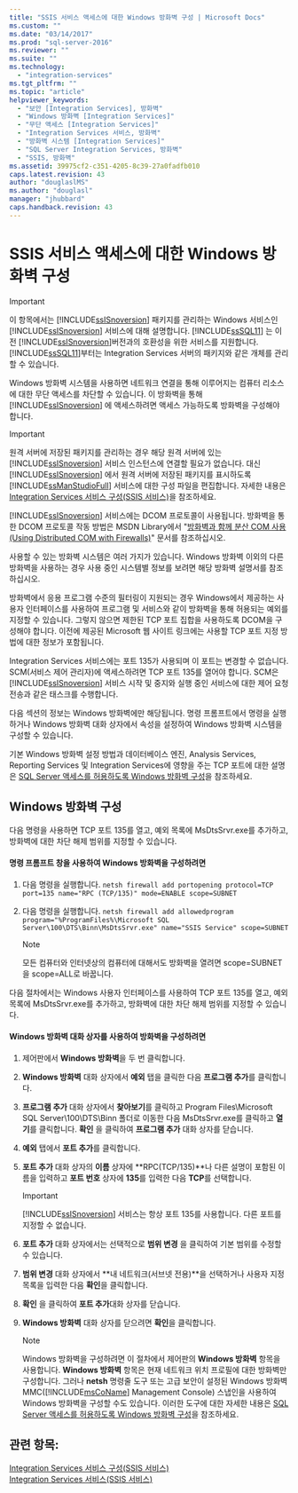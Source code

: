 ```yaml
---
title: "SSIS 서비스 액세스에 대한 Windows 방화벽 구성 | Microsoft Docs"
ms.custom: ""
ms.date: "03/14/2017"
ms.prod: "sql-server-2016"
ms.reviewer: ""
ms.suite: ""
ms.technology: 
  - "integration-services"
ms.tgt_pltfrm: ""
ms.topic: "article"
helpviewer_keywords: 
  - "보안 [Integration Services], 방화벽"
  - "Windows 방화벽 [Integration Services]"
  - "무단 액세스 [Integration Services]"
  - "Integration Services 서비스, 방화벽"
  - "방화벽 시스템 [Integration Services]"
  - "SQL Server Integration Services, 방화벽"
  - "SSIS, 방화벽"
ms.assetid: 39975cf2-c351-4205-8c39-27a0fadfb010
caps.latest.revision: 43
author: "douglaslMS"
ms.author: "douglasl"
manager: "jhubbard"
caps.handback.revision: 43
---
```

# SSIS 서비스 액세스에 대한 Windows 방화벽 구성
    
> [!IMPORTANT]  
>  이 항목에서는 [!INCLUDE[ssISnoversion](../../includes/ssisnoversion-md.md)] 패키지를 관리하는 Windows 서비스인 [!INCLUDE[ssISnoversion](../../includes/ssisnoversion-md.md)] 서비스에 대해 설명합니다. [!INCLUDE[ssSQL11](../../includes/sssql11-md.md)] 는 이전 [!INCLUDE[ssISnoversion](../../includes/ssisnoversion-md.md)]버전과의 호환성을 위한 서비스를 지원합니다. [!INCLUDE[ssSQL11](../../includes/sssql11-md.md)]부터는 Integration Services 서버의 패키지와 같은 개체를 관리할 수 있습니다.  
  
 Windows 방화벽 시스템을 사용하면 네트워크 연결을 통해 이루어지는 컴퓨터 리소스에 대한 무단 액세스를 차단할 수 있습니다. 이 방화벽을 통해 [!INCLUDE[ssISnoversion](../../includes/ssisnoversion-md.md)] 에 액세스하려면 액세스 가능하도록 방화벽을 구성해야 합니다.  
  
> [!IMPORTANT]  
>  원격 서버에 저장된 패키지를 관리하는 경우 해당 원격 서버에 있는 [!INCLUDE[ssISnoversion](../../includes/ssisnoversion-md.md)] 서비스 인스턴스에 연결할 필요가 없습니다. 대신 [!INCLUDE[ssISnoversion](../../includes/ssisnoversion-md.md)] 에서 원격 서버에 저장된 패키지를 표시하도록 [!INCLUDE[ssManStudioFull](../../includes/ssmanstudiofull-md.md)] 서비스에 대한 구성 파일을 편집합니다. 자세한 내용은 [Integration Services 서비스 구성&#40;SSIS 서비스&#41;](../../integration-services/service/configuring-the-integration-services-service-ssis-service.md)을 참조하세요.  
  
 [!INCLUDE[ssISnoversion](../../includes/ssisnoversion-md.md)] 서비스에는 DCOM 프로토콜이 사용됩니다. 방화벽을 통한 DCOM 프로토콜 작동 방법은 MSDN Library에서 "[방화벽과 함께 분산 COM 사용(Using Distributed COM with Firewalls)](http://go.microsoft.com/fwlink/?LinkId=12490)" 문서를 참조하십시오.  
  
 사용할 수 있는 방화벽 시스템은 여러 가지가 있습니다. Windows 방화벽 이외의 다른 방화벽을 사용하는 경우 사용 중인 시스템별 정보를 보려면 해당 방화벽 설명서를 참조하십시오.  
  
 방화벽에서 응용 프로그램 수준의 필터링이 지원되는 경우 Windows에서 제공하는 사용자 인터페이스를 사용하여 프로그램 및 서비스와 같이 방화벽을 통해 허용되는 예외를 지정할 수 있습니다. 그렇지 않으면 제한된 TCP 포트 집합을 사용하도록 DCOM을 구성해야 합니다. 이전에 제공된 Microsoft 웹 사이트 링크에는 사용할 TCP 포트 지정 방법에 대한 정보가 포함됩니다.  
  
 Integration Services 서비스에는 포트 135가 사용되며 이 포트는 변경할 수 없습니다. SCM(서비스 제어 관리자)에 액세스하려면 TCP 포트 135를 열어야 합니다. SCM은 [!INCLUDE[ssISnoversion](../../includes/ssisnoversion-md.md)] 서비스 시작 및 중지와 실행 중인 서비스에 대한 제어 요청 전송과 같은 태스크를 수행합니다.  
  
 다음 섹션의 정보는 Windows 방화벽에만 해당됩니다. 명령 프롬프트에서 명령을 실행하거나 Windows 방화벽 대화 상자에서 속성을 설정하여 Windows 방화벽 시스템을 구성할 수 있습니다.  
  
 기본 Windows 방화벽 설정 방법과 데이터베이스 엔진, Analysis Services, Reporting Services 및 Integration Services에 영향을 주는 TCP 포트에 대한 설명은 [SQL Server 액세스를 허용하도록 Windows 방화벽 구성](../../sql-server/install/configure-the-windows-firewall-to-allow-sql-server-access.md)을 참조하세요.  
  
## Windows 방화벽 구성  
 다음 명령을 사용하면 TCP 포트 135를 열고, 예외 목록에 MsDtsSrvr.exe를 추가하고, 방화벽에 대한 차단 해제 범위를 지정할 수 있습니다.  
  
#### 명령 프롬프트 창을 사용하여 Windows 방화벽을 구성하려면  
  
1.  다음 명령을 실행합니다. `netsh firewall add portopening protocol=TCP port=135 name="RPC (TCP/135)" mode=ENABLE scope=SUBNET`  
  
2.  다음 명령을 실행합니다. `netsh firewall add allowedprogram program="%ProgramFiles%\Microsoft SQL Server\100\DTS\Binn\MsDtsSrvr.exe" name="SSIS Service" scope=SUBNET`  
  
    > [!NOTE]  
    >  모든 컴퓨터와 인터넷상의 컴퓨터에 대해서도 방화벽을 열려면 scope=SUBNET을 scope=ALL로 바꿉니다.  
  
 다음 절차에서는 Windows 사용자 인터페이스를 사용하여 TCP 포트 135를 열고, 예외 목록에 MsDtsSrvr.exe를 추가하고, 방화벽에 대한 차단 해제 범위를 지정할 수 있습니다.  
  
#### Windows 방화벽 대화 상자를 사용하여 방화벽을 구성하려면  
  
1.  제어판에서 **Windows 방화벽**을 두 번 클릭합니다.  
  
2.   **Windows 방화벽** 대화 상자에서 **예외** 탭을 클릭한 다음 **프로그램 추가**를 클릭합니다.  
  
3.  **프로그램 추가** 대화 상자에서 **찾아보기**를 클릭하고 Program Files\Microsoft SQL Server\100\DTS\Binn 폴더로 이동한 다음 MsDtsSrvr.exe를 클릭하고 **열기**를 클릭합니다. **확인** 을 클릭하여 **프로그램 추가** 대화 상자를 닫습니다.  
  
4.   **예외** 탭에서 **포트 추가**를 클릭합니다.  
  
5.  **포트 추가** 대화 상자의 **이름** 상자에 **RPC(TCP/135)**나 다른 설명이 포함된 이름을 입력하고 **포트 번호** 상자에 **135**를 입력한 다음 **TCP**를 선택합니다.  
  
    > [!IMPORTANT]  
    >  [!INCLUDE[ssISnoversion](../../includes/ssisnoversion-md.md)] 서비스는 항상 포트 135를 사용합니다. 다른 포트를 지정할 수 없습니다.  
  
6.  **포트 추가** 대화 상자에서는 선택적으로 **범위 변경** 을 클릭하여 기본 범위를 수정할 수 있습니다.  
  
7.  **범위 변경** 대화 상자에서 **내 네트워크(서브넷 전용)**을 선택하거나 사용자 지정 목록을 입력한 다음 **확인**을 클릭합니다.  
  
8.  **확인** 을 클릭하여 **포트 추가**대화 상자를 닫습니다.  
  
9. **Windows 방화벽** 대화 상자를 닫으려면 **확인**을 클릭합니다.  
  
    > [!NOTE]  
    >  Windows 방화벽을 구성하려면 이 절차에서 제어판의 **Windows 방화벽** 항목을 사용합니다. **Windows 방화벽** 항목은 현재 네트워크 위치 프로필에 대한 방화벽만 구성합니다. 그러나 **netsh** 명령줄 도구 또는 고급 보안이 설정된 Windows 방화벽 MMC([!INCLUDE[msCoName](../../includes/msconame-md.md)] Management Console) 스냅인을 사용하여 Windows 방화벽을 구성할 수도 있습니다. 이러한 도구에 대한 자세한 내용은 [SQL Server 액세스를 허용하도록 Windows 방화벽 구성](../../sql-server/install/configure-the-windows-firewall-to-allow-sql-server-access.md)을 참조하세요.  
  
## 관련 항목:  
 [Integration Services 서비스 구성&#40;SSIS 서비스&#41;](../../integration-services/service/configuring-the-integration-services-service-ssis-service.md)   
 [Integration Services 서비스&#40;SSIS 서비스&#41;](../../integration-services/service/integration-services-service-ssis-service.md)  
  
  
